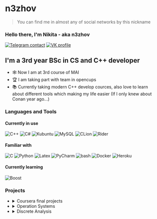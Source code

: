 # n3zhov
> You can find me in almost any of social networks by this nickname

### Hello there, I'm Nikita - aka n3zhov

[![Telegram contact][telegram_badge]][telegram_link]
[![VK profile][vk_badge]][vk_link]


## I'm a 3rd year BSc in CS and C++ developer

- 🕸 Now I am at 3rd course of MAI
- 🏆 I am taking part with team in opencups
- 📚 Currently taking modern C++ develop cources, also love to learn about different tools which making my life easier (If I only knew about Conan year ago...)



### Languages and Tools
#### Currently in use
![C++](https://img.shields.io/badge/C%2B%2B-00599C?style=for-the-badge&logo=c%2B%2B&logoColor=white)
![C#](https://img.shields.io/badge/C%23-239120?style=for-the-badge&logo=c-sharp&logoColor=white)
![Kubuntu](https://img.shields.io/badge/Kubuntu-0078D6?style=for-the-badge&logo=kde&logoColor=white)
![MySQL](https://img.shields.io/badge/MySQL-02569B?style=for-the-badge&logo=mysql&logoColor=white)
![CLion](https://img.shields.io/badge/Clion-black?style=for-the-badge&logo=clion&logoColor=white)
![Rider](https://img.shields.io/badge/Rider-black?style=for-the-badge&logo=rider&logoColor=white)
#### Familiar with
![C](https://img.shields.io/badge/C-3776AB?style=for-the-badge&logo=c&logoColor=white)
![Python](https://img.shields.io/badge/python-white?style=for-the-badge&logo=python&logoColor=yellow&labelColor=007ec6)
![Latex](https://img.shields.io/badge/latex-F2F4F9?style=for-the-badge&logo=latex&logoColor=grey&labelColor=F2F4F9)
![PyCharm](https://img.shields.io/badge/Pycharm-black?style=for-the-badge&logo=pycharm&logoColor=white)
![bash](https://img.shields.io/badge/Shell_Script-121011?style=for-the-badge&logo=gnu-bash&logoColor=white)
![Docker](https://img.shields.io/badge/Docker-0769AD?style=for-the-badge&logo=docker&logoColor=white)
![Heroku](https://img.shields.io/badge/Heroku-430098?style=for-the-badge&logo=heroku&logoColor=white)

#### Currently learning
![Boost](https://img.shields.io/badge/Boost-00599C?style=for-the-badge&logoColor=white)

### Projects

<ul>

<li><details>
  <summary> Coursera final projects</summary>
  
  <!--START_SECTION:Coursera-->
  Coursera projects have written on C++
  
  1. [Events-DB][coursera_h1] Learned more about unit testing and implemented simple DB, which can tokenize queries for specific requests (like select all event before 12.12.2020). Also deepened my knowledge in termes of smart pointers.
  2. [TextIndexing][coursera_h2]. Create simple text search server with Inverted Index and implemented multi-threading queries processing with simple C++ instruments like async and lock_guard.
  <!--END_SECTION:Coursera-->
  
  </details>
  </li>
  
<li><details>
  <summary> Operation Systems</summary>
  
  <!--START_SECTION:os-->
  Operation Systems labs have written on C for Linux.
  
  1. [Processes][os_h2]. fork and pipe are never gonna be what they were before
  2. [Threads][os_h3]. Multi-threading naive text search (Ironic).
  3. [File mapping][os_h4]. Multi-process communication using filemapping
  4. [Libraries][os_h5]. Create 2 libraries and 2 programms, which use these libraries.
  5. [ZMQPP][os_h6-8]. Implement a distributed system for asynchronous request processing.
  6. [KP][os_kp]. Created server of messages with zmqpp library.
  <!--END_SECTION:os-->
  
  </details>
  </li>

  <li><details>
  <summary> Discrete Analysis</summary>
  
  <!--START_SECTION:DA-->
  Discrete Analysis
  
  1. [Labs][DA_labs]. Different algorithms implementantions on c++. Used bash+python to write local checker for some labs.
  2. [KP][DA_KP]. Point-Location-Problem. (TODO: Write normal Readme and refactor code).
  <!--END_SECTION:DA-->
  
  </details>
  </li>
</ul>

[telegram_link]: https://t.me/n3zhov
[telegram_badge]: https://img.shields.io/badge/Telegram-2CA5E0?style=for-the-badge&logo=telegram&logoColor=white "Telegram contact"

[vk_link]: https://vk.com/n3zhov
[vk_badge]: https://img.shields.io/badge/вконтакте-%232E87FB.svg?&style=for-the-badge&logo=vk&logoColor=white


[coursera_h1]: https://github.com/n3zhov/Events-DB
[coursera_h2]: https://github.com/n3zhov/TextIndexing


[os_h2]: https://github.com/n3zhov/OS_labs/tree/master/lab2
[os_h3]: https://github.com/n3zhov/OS_labs/tree/master/lab3
[os_h4]: https://github.com/n3zhov/OS_labs/tree/master/lab4
[os_h5]: https://github.com/n3zhov/OS_labs/tree/master/lab5
[os_h6-8]: https://github.com/n3zhov/OS_labs/tree/master/lab6-8
[os_kp]: https://github.com/n3zhov/KP_OS

[DA_labs]: https://github.com/n3zhov/Diskran
[DA_KP]: https://github.com/n3zhov/KP_Diskran

